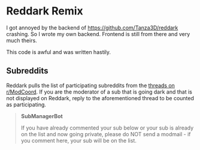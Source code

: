 # Reddark Remix

I got annoyed by the backend of https://github.com/Tanza3D/reddark crashing. So I wrote my own backend.
Frontend is still from there and very much theirs.

This code is awful and was written hastily.

## Subreddits
Reddark pulls the list of participating subreddits from the [threads on r/ModCoord](https://reddit.com/r/ModCoord/comments/1401qw5/incomplete_and_growing_list_of_participating/). If you are the moderator of a sub that is going dark and that is not displayed on Reddark, reply to the aforementioned thread to be counted as participating.

> **SubManagerBot**
> 
> If you have already commented your sub below or your sub is already on the list and now going private, please do NOT send a modmail - if you comment here, your sub will be on the list.
